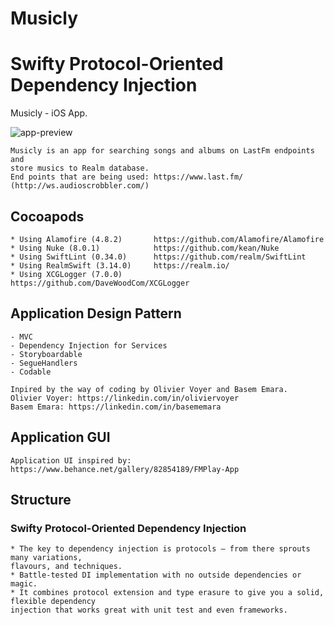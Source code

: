 # Musicly #
# Swifty Protocol-Oriented Dependency Injection #
Musicly - iOS App.

![app-preview](https://user-images.githubusercontent.com/27929436/71583233-d1a45b00-2b0d-11ea-9018-1aaf6b453748.png)

    Musicly is an app for searching songs and albums on LastFm endpoints and
    store musics to Realm database.
    End points that are being used: https://www.last.fm/ (http://ws.audioscrobbler.com/)

## Cocoapods ##

    * Using Alamofire (4.8.2)       https://github.com/Alamofire/Alamofire
    * Using Nuke (8.0.1)            https://github.com/kean/Nuke
    * Using SwiftLint (0.34.0)      https://github.com/realm/SwiftLint
    * Using RealmSwift (3.14.0)     https://realm.io/
    * Using XCGLogger (7.0.0)       https://github.com/DaveWoodCom/XCGLogger
    
## Application Design Pattern ##

    - MVC
    - Dependency Injection for Services
    - Storyboardable
    - SegueHandlers
    - Codable

    Inpired by the way of coding by Olivier Voyer and Basem Emara.
    Olivier Voyer: https://linkedin.com/in/oliviervoyer
    Basem Emara: https://linkedin.com/in/basememara
    
## Application GUI ##

    Application UI inspired by:
    https://www.behance.net/gallery/82854189/FMPlay-App

## Structure ##

### Swifty Protocol-Oriented Dependency Injection ###

    * The key to dependency injection is protocols – from there sprouts many variations,
    flavours, and techniques.
    * Battle-tested DI implementation with no outside dependencies or magic. 
    * It combines protocol extension and type erasure to give you a solid, flexible dependency
    injection that works great with unit test and even frameworks.

